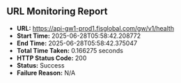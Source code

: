 ## URL Monitoring Report

- **URL:** https://api-gw1-prod1.fisglobal.com/gw/v1/health
- **Start Time:** 2025-06-28T05:58:42.208772
- **End Time:** 2025-06-28T05:58:42.375047
- **Total Time Taken:** 0.166275 seconds
- **HTTP Status Code:** 200
- **Status:** Success
- **Failure Reason:** N/A
